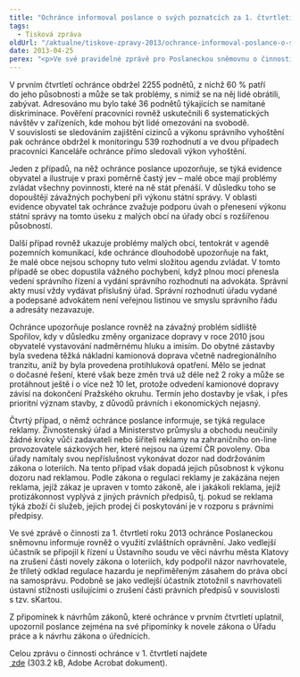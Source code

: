 ```yaml
---
title: "Ochránce informoval poslance o svých poznatcích za 1. čtvrtletí"
tags:
  - Tisková zpráva
oldUrl: "/aktualne/tiskove-zpravy-2013/ochrance-informoval-poslance-o-svych-poznatcich-za-1-ctvrtleti"
date: 2013-04-25
perex: "<p>Ve své pravidelné zprávě pro Poslaneckou sněmovnu o činnosti za uplynulé čtvrtletí ochránce informuje poslance mj. o čtyřech závažných případech, jejichž šetření ukončil, o své účasti v řízeních před Ústavním soudem a uplatněných připomínkách k návrhům zákonů.</p>"
---
```


<!-- imported from the old website -->

<p>V prvním čtvrtletí ochránce obdržel 2255 podnětů, z nichž 60 % patří do jeho působnosti a může se tak problémy, s nimiž se na něj lidé obrátili, zabývat. Adresováno mu bylo také 36 podnětů týkajících se namítané diskriminace. Pověření pracovníci rovněž uskutečnili 6 systematických návštěv v zařízeních, kde mohou být lidé omezováni na svobodě. V souvislosti se sledováním zajištění cizinců a výkonu správního vyhoštění pak ochránce obdržel k monitoringu 539 rozhodnutí a ve dvou případech pracovníci Kanceláře ochránce přímo sledovali výkon vyhoštění.</p><p>Jeden z případů, na něž ochránce poslance upozorňuje, se týká evidence obyvatel a ilustruje v praxi poměrně častý jev – malé obce mají problémy zvládat všechny povinnosti, které na ně stát přenáší. V důsledku toho se dopouštějí závažných pochybení při výkonu státní správy. V oblasti evidence obyvatel tak ochránce zvažuje podporu úvah o přenesení výkonu státní správy na tomto úseku z malých obcí na úřady obcí s rozšířenou působností.</p><p>Další případ rovněž ukazuje problémy malých obcí, tentokrát v agendě pozemních komunikací, kde ochránce dlouhodobě upozorňuje na fakt, že malé obce nejsou schopny tuto velmi složitou agendu zvládat. V tomto případě se obec dopustila vážného pochybení, když plnou mocí přenesla vedení správního řízení a vydání správního rozhodnutí na advokáta. Správní akty musí vždy vydávat příslušný úřad. Správní rozhodnutí úřadu vydané a podepsané advokátem není veřejnou listinou ve smyslu správního řádu a adresáty nezavazuje.</p><p>Ochránce upozorňuje poslance rovněž na závažný problém sídliště Spořilov, kdy v důsledku změny organizace dopravy v roce 2010 jsou obyvatelé vystavování nadměrnému hluku a imisím. Do obytné zástavby byla svedena těžká nákladní kamionová doprava včetně nadregionálního tranzitu, aniž by byla provedena protihluková opatření. Mělo se jednat o dočasné řešení, které však beze změn trvá už déle než 2 roky a může se protáhnout ještě i o více než 10 let, protože odvedení kamionové dopravy závisí na dokončení Pražského okruhu. Termín jeho dostavby je však, i přes prioritní význam stavby, z důvodů právních i ekonomických nejasný.</p><p>Čtvrtý případ, o němž ochránce poslance informuje, se týká regulace reklamy. Živnostenský úřad a Ministerstvo průmyslu a obchodu neučinily žádné kroky vůči zadavateli nebo šiřiteli reklamy na zahraničního on-line provozovatele sázkových her, které nejsou na území ČR povoleny. Oba úřady namítaly svou nepříslušnost vykonávat dozor nad dodržováním zákona o loteriích. Na tento případ však dopadá jejich působnost k výkonu dozoru nad reklamou. Podle zákona o regulaci reklamy je zakázána nejen reklama, jejíž zákaz je upraven v tomto zákoně, ale i jakákoli reklama, jejíž protizákonnost vyplývá z jiných právních předpisů, tj. pokud se reklama týká zboží či služeb, jejich prodej či poskytování je v rozporu s právními předpisy.</p><p>Ve své zprávě o činnosti za 1. čtvrtletí roku 2013 ochránce Poslaneckou sněmovnu informuje rovněž o využití zvláštních oprávnění. Jako vedlejší účastník se připojil k řízení u Ústavního soudu ve věci návrhu města Klatovy na zrušení části novely zákona o loteriích, kdy podpořil názor navrhovatele, že tříletý odklad regulace hazardu je nepřiměřeným zásahem do práva obcí na samosprávu. Podobně se jako vedlejší účastník ztotožnil s navrhovateli ústavní stížnosti usilujícími o zrušení části právních předpisů v souvislosti s tzv. sKartou.</p><p>Z připomínek k návrhům zákonů, které ochránce v prvním čtvrtletí uplatnil, upozornil poslance zejména na své připomínky k novele zákona o Úřadu práce a k návrhu zákona o úřednících.</p><p>Celou zprávu o činnosti ochránce v 1. čtvrtletí najdete <a title="Otevření do nového okna" href="https://www.ochrance.cz/fileadmin/user_upload/zpravy_pro_poslaneckou_snemovnu/Ctvrtletky/2013_1Q_zprava.pdf" target="_blank"><img alt="" src="https://www.ochrance.cz/typo3/ext/od_linkdesc/icons/pdf.gif" class="od_linkdesc_icon" /> zde</a> (303.2 kB, Adobe Acrobat dokument).</p>
